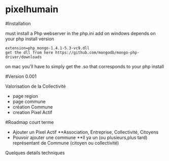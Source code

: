 pixelhumain
===========

#Installation

must install a Php webserver
in the php.ini add 
on windows
depends on your php install version
```
extension=php_mongo-1.4.1-5.3-vc9.dll
get the dll from here https://github.com/mongodb/mongo-php-driver/downloads
```
on mac  you'll have to simply get the .so that corresponds to your php install

#Version 0.001

Valorisation de la Collectivité
* page region 
* page commune
* création Commune
* creation Pixel Actif 

#Roadmap court terme 
* Ajouter un Pixel Actif 
**Association, Entreprise, Collectivité, Citoyens
* Pouvoir ajouter une commune 
**Il ya un (ou plusieurs,plus tard) représentant de Commune (citoyen ou collectivité)

Quelques details techniques